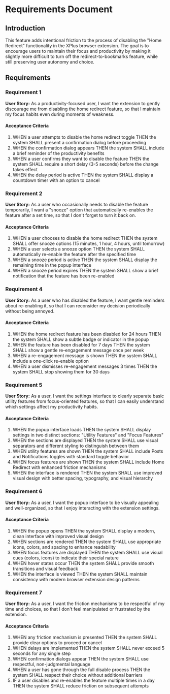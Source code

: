 # Requirements Document

## Introduction

This feature adds intentional friction to the process of disabling the "Home Redirect" functionality in the XPlus browser extension. The goal is to encourage users to maintain their focus and productivity by making it slightly more difficult to turn off the redirect-to-bookmarks feature, while still preserving user autonomy and choice.

## Requirements

### Requirement 1

**User Story:** As a productivity-focused user, I want the extension to gently discourage me from disabling the home redirect feature, so that I maintain my focus habits even during moments of weakness.

#### Acceptance Criteria

1. WHEN a user attempts to disable the home redirect toggle THEN the system SHALL present a confirmation dialog before proceeding
2. WHEN the confirmation dialog appears THEN the system SHALL include a brief reminder of the productivity benefits
3. WHEN a user confirms they want to disable the feature THEN the system SHALL require a short delay (3-5 seconds) before the change takes effect
4. WHEN the delay period is active THEN the system SHALL display a countdown timer with an option to cancel

### Requirement 2

**User Story:** As a user who occasionally needs to disable the feature temporarily, I want a "snooze" option that automatically re-enables the feature after a set time, so that I don't forget to turn it back on.

#### Acceptance Criteria

1. WHEN a user chooses to disable the home redirect THEN the system SHALL offer snooze options (15 minutes, 1 hour, 4 hours, until tomorrow)
2. WHEN a user selects a snooze option THEN the system SHALL automatically re-enable the feature after the specified time
3. WHEN a snooze period is active THEN the system SHALL display the remaining time in the popup interface
4. WHEN a snooze period expires THEN the system SHALL show a brief notification that the feature has been re-enabled

<!-- ### Requirement 3

**User Story:** As a user who wants to permanently disable the feature, I want to provide a reason for my decision, so that the extension can learn from user feedback and I can reflect on my choice.

#### Acceptance Criteria

1. WHEN a user chooses permanent disable over snooze options THEN the system SHALL present a feedback form with common reasons
2. WHEN the feedback form is displayed THEN the system SHALL include options like "Too intrusive", "Prefer manual navigation", "Technical issues", and "Other"
3. WHEN "Other" is selected THEN the system SHALL provide a text field for custom feedback
4. WHEN feedback is submitted THEN the system SHALL store it locally for potential future analysis
5. WHEN feedback is provided THEN the system SHALL proceed with the permanent disable after a 5-second reflection period -->

### Requirement 4

**User Story:** As a user who has disabled the feature, I want gentle reminders about re-enabling it, so that I can reconsider my decision periodically without being annoyed.

#### Acceptance Criteria

1. WHEN the home redirect feature has been disabled for 24 hours THEN the system SHALL show a subtle badge or indicator in the popup
2. WHEN the feature has been disabled for 7 days THEN the system SHALL show a gentle re-engagement message once per week
3. WHEN a re-engagement message is shown THEN the system SHALL include a one-click re-enable option
4. WHEN a user dismisses re-engagement messages 3 times THEN the system SHALL stop showing them for 30 days

### Requirement 5

**User Story:** As a user, I want the settings interface to clearly separate basic utility features from focus-oriented features, so that I can easily understand which settings affect my productivity habits.

#### Acceptance Criteria

1. WHEN the popup interface loads THEN the system SHALL display settings in two distinct sections: "Utility Features" and "Focus Features"
2. WHEN the sections are displayed THEN the system SHALL use visual separators and different styling to distinguish between them
3. WHEN utility features are shown THEN the system SHALL include Posts and Notifications toggles with standard toggle behavior
4. WHEN focus features are shown THEN the system SHALL include Home Redirect with enhanced friction mechanisms
5. WHEN the interface is rendered THEN the system SHALL use improved visual design with better spacing, typography, and visual hierarchy

### Requirement 6

**User Story:** As a user, I want the popup interface to be visually appealing and well-organized, so that I enjoy interacting with the extension settings.

#### Acceptance Criteria

1. WHEN the popup opens THEN the system SHALL display a modern, clean interface with improved visual design
2. WHEN sections are rendered THEN the system SHALL use appropriate icons, colors, and spacing to enhance readability
3. WHEN focus features are displayed THEN the system SHALL use visual cues (colors, icons) to indicate their special nature
4. WHEN hover states occur THEN the system SHALL provide smooth transitions and visual feedback
5. WHEN the interface is viewed THEN the system SHALL maintain consistency with modern browser extension design patterns

### Requirement 7

**User Story:** As a user, I want the friction mechanisms to be respectful of my time and choices, so that I don't feel manipulated or frustrated by the extension.

#### Acceptance Criteria

1. WHEN any friction mechanism is presented THEN the system SHALL provide clear options to proceed or cancel
2. WHEN delays are implemented THEN the system SHALL never exceed 5 seconds for any single step
3. WHEN confirmation dialogs appear THEN the system SHALL use respectful, non-judgmental language
4. WHEN a user has gone through the full disable process THEN the system SHALL respect their choice without additional barriers
5. IF a user disables and re-enables the feature multiple times in a day THEN the system SHALL reduce friction on subsequent attempts
